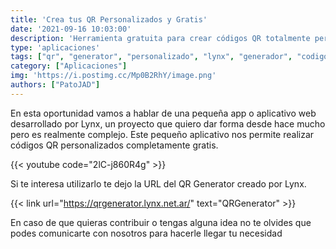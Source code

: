 ```yaml
---
title: 'Crea tus QR Personalizados y Gratis'
date: '2021-09-16 10:03:00'
description: 'Herramienta gratuita para crear códigos QR totalmente personalizados y muy fácil de usar creada por Lynx (LSD).'
type: 'aplicaciones'
tags: ["qr", "generator", "personalizado", "lynx", "generador", "codigo", "gratis"]
category: ["Aplicaciones"]
img: 'https://i.postimg.cc/Mp0B2RhY/image.png'
authors: ["PatoJAD"]
---
```


En esta oportunidad vamos a hablar de una pequeña app o aplicativo web desarrollado por Lynx, un proyecto que quiero dar forma desde hace mucho pero es realmente complejo. Este pequeño aplicativo nos permite realizar códigos QR personalizados completamente gratis.

{{< youtube code="2lC-j860R4g" >}}

Si te interesa utilizarlo te dejo la URL del QR Generator creado por Lynx.

{{< link url="https://qrgenerator.lynx.net.ar/" text="QRGenerator" >}}

En caso de que quieras contribuir o tengas alguna idea no te olvides que podes comunicarte con nosotros para hacerle llegar tu necesidad
